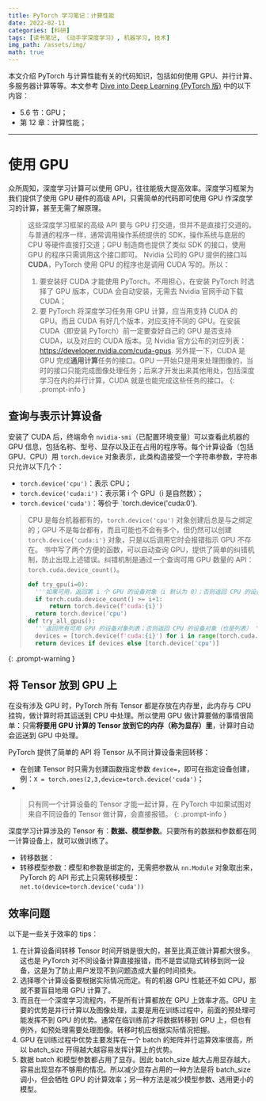 ```yaml
---
title: PyTorch 学习笔记：计算性能
date: 2022-02-11
categories: [科研]
tags: [读书笔记, 《动手学深度学习》, 机器学习, 技术]
img_path: /assets/img/
math: true
---
```


本文介绍 PyTorch 与计算性能有关的代码知识，包括如何使用 GPU、并行计算、多服务器计算等等。本文参考 [Dive into Deep Learning (PyTorch 版)](https://d2l.ai) 中的以下内容：
- 5.6 节：GPU；
- 第 12 章：计算性能；





------------------------------




# 使用 GPU

众所周知，深度学习计算可以使用 GPU，往往能极大提高效率。深度学习框架为我们提供了使用 GPU 硬件的高级 API，只需简单的代码即可使用 GPU 作深度学习的计算，甚至无需了解原理。

> 这些深度学习框架的高级 API 要与 GPU 打交道，但并不是直接打交道的。与普通的程序一样，通常调用操作系统提供的 SDK，操作系统与底层的 CPU 等硬件直接打交道；GPU 制造商也提供了类似 SDK 的接口，使用 GPU 的程序只需调用这个接口即可。
> Nvidia 公司的 GPU 提供的接口叫 **CUDA**，PyTorch 使用 GPU 的程序也是调用 CUDA 写的。所以：
> 1. 要安装好 CUDA 才能使用 PyTorch。不用担心，在安装 PyTorch 时选择了 GPU 版本，CUDA 会自动安装，无需去 Nvidia 官网手动下载 CUDA；
> 2. 要 PyTorch 将深度学习任务用 GPU 计算，应当用支持 CUDA 的 GPU。而且 CUDA 有好几个版本，对应支持不同的 GPU。在安装 CUDA（即安装 PyTorch）前一定要查好自己的 GPU 是否支持 CUDA，以及对应的 CUDA 版本。见 Nvidia 官方公布的对应列表：<https://developer.nvidia.com/cuda-gpus>.
> 另外提一下，CUDA 是 GPU 完成**通用计算**任务的接口。GPU 一开始只是用来处理图像的，当时的接口只能完成图像处理任务；后来才开发出来其他用处，包括深度学习在内的并行计算，CUDA 就是也能完成这些任务的接口。
{: .prompt-info }

## 查询与表示计算设备

安装了 CUDA 后，终端命令 `nvidia-smi`（已配置环境变量）可以查看此机器的 GPU 信息，包括名称、型号、显存以及正在占用的程序等。每个计算设备（包括 GPU、CPU）用 `torch.device` 对象表示，此类构造接受一个字符串参数，字符串只允许以下几个：

- `torch.device('cpu')`：表示 CPU；
- `torch.device('cuda:i')`：表示第 i 个 GPU（i 是自然数）；
- `torch.device('cuda')`：等价于 `torch.device('cuda:0').

> CPU 是每台机器都有的，`torch.device('cpu')` 对象创建后总是与之绑定的；GPU 不是每台都有，而且可能也不会有多个，但仍然可以创建 `torch.device{'cuda:i'}` 对象，只是以后调用它时会报错指示 GPU 不存在。
> 书中写了两个方便的函数，可以自动查询 GPU，提供了简单的纠错机制，防止出现上述错误。纠错机制是通过一个查询可用 GPU 数量的 API：`torch.cuda.device_count()`。
> ```python
> def try_gpu(i=0):
>   '''如果可用，返回第 i 个 GPU 的设备对象（i 默认为 0）；否则返回 CPU 的设备对象'''
>   if torch.cuda.device_count() >= i+1:
>       return torch.device(f'cuda:{i}')
>   return torch.device('cpu')
> def try_all_gpus():
>   '''返回所有可用 GPU 的设备对象列表；否则返回 CPU 的设备对象（也是列表） '''
>   devices = [torch.device(f'cuda:{i}') for i in range(torch.cuda.device_count())]
>   return devices if devices else [torch.device('cpu')]
> ```
{: .prompt-warning }


## 将 Tensor 放到 GPU 上

在没有涉及 GPU 时，PyTorch 所有 Tensor 都是存放在内存里，此内存与 CPU 挂钩，做计算时将其运送到 CPU 中处理。所以使用 GPU 做计算要做的事情很简单：只需**将要用 GPU 计算的 Tensor 放到它的内存（称为显存）里**，计算时自动会运送到 GPU 中处理。

PyTorch 提供了简单的 API 将 Tensor 从不同计算设备来回转移：
- 在创建 Tensor 时只需为创建函数指定参数 `device=`，即可在指定设备创建，例：`X = torch.ones(2,3,device=torch.device('cuda')`；
- 

> 只有同一个计算设备的 Tensor 才能一起计算，在 PyTorch 中如果试图对来自不同设备的 Tensor 做计算，会直接报错。
{: .prompt-info }

深度学习计算涉及的 Tensor 有：**数据、模型参数**。只要所有的数据和参数都在同一计算设备上，就可以做训练了。
- 转移数据：
- 转移模型参数：模型和参数是绑定的，无需把参数从 `nn.Module` 对象取出来，PyTorch 的 API 形式上只需转移模型：`net.to(device=torch.device('cuda'))`


## 效率问题

以下是一些关于效率的 tips：

1. 在计算设备间转移 Tensor 时间开销是很大的，甚至比真正做计算都大很多。这也是 PyTorch 对不同设备计算直接报错，而不是尝试隐式转移到同一设备，这是为了防止用户发现不到问题造成大量的时间损失。
2. 选择哪个计算设备要根据实际情况而定。有的机器 GPU 性能还不如 CPU，那就不要盲目地用 GPU 计算了。
3. 而且在一个深度学习流程内，不是所有计算都放在 GPU 上效率才高。GPU 主要的优势是并行计算以及图像处理，主要是用在训练过程中，前面的预处理可能发挥不到 GPU 的优势。通常在临训练前才将数据转移到 GPU 上，但也有例外，如预处理需要处理图像。转移时机应根据实际情况把握。
4. GPU 在训练过程中优势主要发挥在一个 batch 的矩阵并行运算效率很高，所以 batch_size 开得越大越容易发挥计算上的优势。
5. 数据 batch 和模型参数都占用了显存。因此 batch_size 越大占用显存越大，容易出现显存不够用的情况。所以减少显存占用的一种方法是将 batch_size 调小，但会牺牲 GPU 的计算效率；另一种方法是减少模型参数、选用更小的模型。
